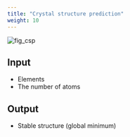 ```yaml
---
title: "Crystal structure prediction"
weight: 10
---
```


![fig_csp](/images/csp/csp.png?width=60vw)


## Input

- Elements
- The number of atoms

## Output

- Stable structure (global minimum)

